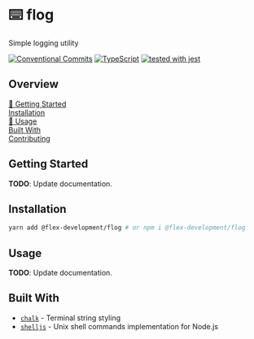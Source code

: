 # :keyboard: flog

Simple logging utility

[![Conventional Commits](https://img.shields.io/badge/Conventional%20Commits-1.0.0-yellow.svg)](https://conventionalcommits.org)
[![TypeScript](https://badgen.net/badge/-/typescript?icon=typescript&label)](https://www.typescriptlang.org/)
[![tested with jest](https://img.shields.io/badge/tested_with-jest-99424f.svg)](https://github.com/facebook/jest)

## Overview

[🚧 Getting Started](#getting-started)  
[Installation](#installation)  
[🚧 Usage](#usage)  
[Built With](#built-with)  
[Contributing](CONTRIBUTING.md)

## Getting Started

**TODO**: Update documentation.

## Installation

```zsh
yarn add @flex-development/flog # or npm i @flex-development/flog
```

## Usage

**TODO**: Update documentation.

## Built With

- [`chalk`][1] - Terminal string styling
- [`shelljs`][2] - Unix shell commands implementation for Node.js

[1]: https://github.com/chalk/chalk
[2]: https://github.com/shelljs/shelljs
